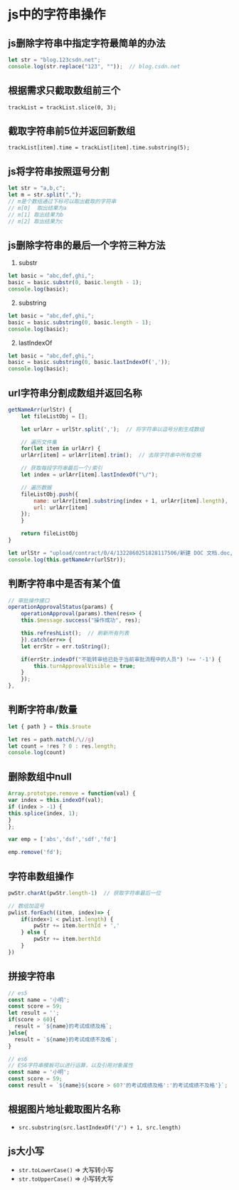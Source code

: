# js中的字符串操作

## js删除字符串中指定字符最简单的办法
```js
let str = "blog.123csdn.net";
console.log(str.replace("123", ""));  // blog.csdn.net
```

## 根据需求只截取数组前三个
`trackList = trackList.slice(0, 3);`

## 截取字符串前5位并返回新数组
`trackList[item].time = trackList[item].time.substring(5);`

## js将字符串按照逗号分割
```js
let str = "a,b,c";
let m = str.split(",");
// m是个数组通过下标可以取出截取的字符串
// m[0]  取出结果为a
// m[1] 取出结果为b
// m[2] 取出结果为c
```

## js删除字符串的最后一个字符三种方法
1. substr
```js
let basic = "abc,def,ghi,";  
basic = basic.substr(0, basic.length - 1);
console.log(basic);
```

2. substring
```js
let basic = "abc,def,ghi,";  
basic = basic.substring(0, basic.length - 1); 
console.log(basic);
```

2. lastIndexOf
```js
let basic = "abc,def,ghi,";  
basic = basic.substring(0, basic.lastIndexOf(','));
console.log(basic);
```

## url字符串分割成数组并返回名称
```js
getNameArr(urlStr) {
    let fileListObj = [];

    let urlArr = urlStr.split(',');  // 将字符串以逗号分割生成数组

    // 遍历文件集
    for(let item in urlArr) {
    urlArr[item] = urlArr[item].trim();  // 去除字符串中所有空格

    // 获取每段字符串最后一个/索引
    let index = urlArr[item].lastIndexOf("\/");

    // 遍历数据
    fileListObj.push({
        name: urlArr[item].substring(index + 1, urlArr[item].length),
        url: urlArr[item]
    });
    }

    return fileListObj
}

let urlStr = "upload/contract/0/4/1322860251828117506/新建 DOC 文档.doc, upload/contract/0/4/1322860251828117506/新建 DOC 文档 (2).doc";
console.log(this.getNameArr(urlStr));
```

## 判断字符串中是否有某个值
```js
// 审批操作接口
operationApprovalStatus(params) {
    operationApproval(params).then(res=> {
    this.$message.success("操作成功", res);

    this.refreshList();  // 刷新所有列表
    }).catch(err=> {
    let errStr = err.toString();

    if(errStr.indexOf("不能转审给已处于当前审批流程中的人员") !== '-1') {
        this.turnApprovalVisible = true;
    }
    });
},
```

## 判断字符串/数量
```js
let { path } = this.$route

let res = path.match(/\//g)
let count = !res ? 0 : res.length;
console.log(count)
```

## 删除数组中null
```js
Array.prototype.remove = function(val) {
var index = this.indexOf(val);
if (index > -1) {
this.splice(index, 1);
}
};

var emp = ['abs','dsf','sdf','fd']

emp.remove('fd');
```

## 字符串数组操作
```js
pwStr.charAt(pwStr.length-1)  // 获取字符串最后一位

// 数组加逗号
pwlist.forEach((item, index)=> {
    if(index+1 < pwlist.length) {
        pwStr += item.berthId + ','
    } else {
        pwStr += item.berthId
    }
})
```

## 拼接字符串
```js
// es5
const name = '小明';
const score = 59;
let result = '';
if(score > 60){
  result = `${name}的考试成绩及格`; 
}else{
  result = `${name}的考试成绩不及格`; 
}

// es6
// ES6字符串模板可以进行运算，以及引用对象属性
const name = '小明';
const score = 59;
const result = `${name}${score > 60?'的考试成绩及格':'的考试成绩不及格'}`;
```

## 根据图片地址截取图片名称
- `src.substring(src.lastIndexOf('/') + 1, src.length)`

## js大小写
- `str.toLowerCase()` => 大写转小写
- `str.toUpperCase()` => 小写转大写